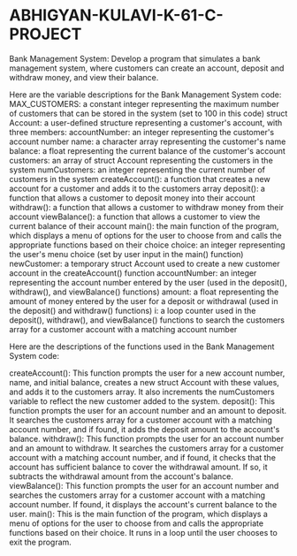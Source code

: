 # ABHIGYAN-KULAVI-K-61-C-PROJECT
 Bank Management System: Develop a program that simulates a bank management system, where customers can create an account, deposit and withdraw money, and view their balance.

Here are the variable descriptions for the Bank Management System code:
MAX_CUSTOMERS: a constant integer representing the maximum number of customers that can be stored in the system (set to 100 in this code)
struct Account: a user-defined structure representing a customer's account, with three members:
accountNumber: an integer representing the customer's account number
name: a character array representing the customer's name
balance: a float representing the current balance of the customer's account
customers: an array of struct Account representing the customers in the system
numCustomers: an integer representing the current number of customers in the system
createAccount(): a function that creates a new account for a customer and adds it to the customers array
deposit(): a function that allows a customer to deposit money into their account
withdraw(): a function that allows a customer to withdraw money from their account
viewBalance(): a function that allows a customer to view the current balance of their account
main(): the main function of the program, which displays a menu of options for the user to choose from and calls the appropriate functions based on their choice
choice: an integer representing the user's menu choice (set by user input in the main() function)
newCustomer: a temporary struct Account used to create a new customer account in the createAccount() function
accountNumber: an integer representing the account number entered by the user (used in the deposit(), withdraw(), and viewBalance() functions)
amount: a float representing the amount of money entered by the user for a deposit or withdrawal (used in the deposit() and withdraw() functions)
i: a loop counter used in the deposit(), withdraw(), and viewBalance() functions to search the customers array for a customer account with a matching account number

Here are the descriptions of the functions used in the Bank Management System code:

createAccount(): This function prompts the user for a new account number, name, and initial balance, creates a new struct Account with these values, and adds it to the customers array. It also increments the numCustomers variable to reflect the new customer added to the system.
deposit(): This function prompts the user for an account number and an amount to deposit. It searches the customers array for a customer account with a matching account number, and if found, it adds the deposit amount to the account's balance.
withdraw(): This function prompts the user for an account number and an amount to withdraw. It searches the customers array for a customer account with a matching account number, and if found, it checks that the account has sufficient balance to cover the withdrawal amount. If so, it subtracts the withdrawal amount from the account's balance.
viewBalance(): This function prompts the user for an account number and searches the customers array for a customer account with a matching account number. If found, it displays the account's current balance to the user.
main(): This is the main function of the program, which displays a menu of options for the user to choose from and calls the appropriate functions based on their choice. It runs in a loop until the user chooses to exit the program.

